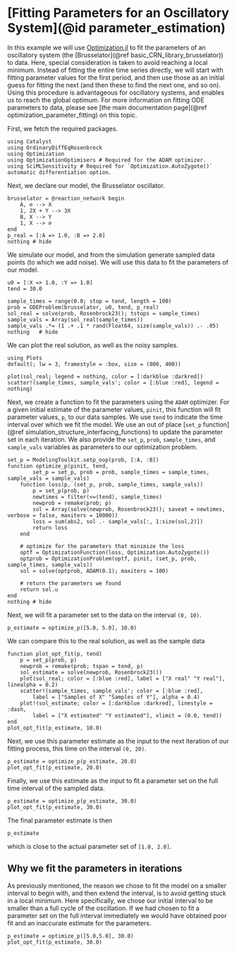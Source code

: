 # [Fitting Parameters for an Oscillatory System](@id parameter_estimation)
In this example we will use [Optimization.jl](https://github.com/SciML/Optimization.jl) to fit the parameters of an oscillatory system (the [Brusselator](@ref basic_CRN_library_brusselator)) to data. Here, special consideration is taken to avoid reaching a local minimum. Instead of fitting the entire time series directly, we will start with fitting parameter values for the first period, and then use those as an initial guess for fitting the next (and then these to find the next one, and so on). Using this procedure is advantageous for oscillatory systems, and enables us to reach the global optimum. For more information on fitting ODE parameters to data, please see [the main documentation page](@ref optimization_parameter_fitting) on this topic.

First, we fetch the required packages.
```@example pe_osc_example
using Catalyst
using OrdinaryDiffEqRosenbrock
using Optimization
using OptimizationOptimisers # Required for the ADAM optimizer.
using SciMLSensitivity # Required for `Optimization.AutoZygote()` automatic differentiation option.
```

Next, we declare our model, the Brusselator oscillator.
```@example pe_osc_example
brusselator = @reaction_network begin
    A, ∅ --> X
    1, 2X + Y --> 3X
    B, X --> Y
    1, X --> ∅
end
p_real = [:A => 1.0, :B => 2.0]
nothing # hide
```

We simulate our model, and from the simulation generate sampled data points
(to which we add noise). We will use this data to fit the parameters of our model.
```@example pe_osc_example
u0 = [:X => 1.0, :Y => 1.0]
tend = 30.0

sample_times = range(0.0; stop = tend, length = 100)
prob = ODEProblem(brusselator, u0, tend, p_real)
sol_real = solve(prob, Rosenbrock23(); tstops = sample_times)
sample_vals = Array(sol_real(sample_times))
sample_vals .*= (1 .+ .1 * rand(Float64, size(sample_vals)) .- .05)
nothing   # hide
```

We can plot the real solution, as well as the noisy samples.
```@example pe_osc_example
using Plots
default(; lw = 3, framestyle = :box, size = (800, 400))

plot(sol_real; legend = nothing, color = [:darkblue :darkred])
scatter!(sample_times, sample_vals'; color = [:blue :red], legend = nothing)
```

Next, we create a function to fit the parameters using the `ADAM` optimizer. For
a given initial estimate of the parameter values, `pinit`, this function will
fit parameter values, `p`, to our data samples. We use `tend` to indicate the
time interval over which we fit the model. We use an out of place [`set_p` function](@ref simulation_structure_interfacing_functions)
to update the parameter set in each iteration. We also provide the `set_p`, `prob`, 
`sample_times`, and `sample_vals` variables as parameters to our optimization problem.
```@example pe_osc_example
set_p = ModelingToolkit.setp_oop(prob, [:A, :B])
function optimize_p(pinit, tend,
        set_p = set_p, prob = prob, sample_times = sample_times, sample_vals = sample_vals)
    function loss(p, (set_p, prob, sample_times, sample_vals))
        p = set_p(prob, p)
        newtimes = filter(<=(tend), sample_times)
        newprob = remake(prob; p)
        sol = Array(solve(newprob, Rosenbrock23(); saveat = newtimes, verbose = false, maxiters = 10000))
        loss = sum(abs2, sol .- sample_vals[:, 1:size(sol,2)])
        return loss
    end

    # optimize for the parameters that minimize the loss
    optf = OptimizationFunction(loss, Optimization.AutoZygote())
    optprob = OptimizationProblem(optf, pinit, (set_p, prob, sample_times, sample_vals))
    sol = solve(optprob, ADAM(0.1); maxiters = 100)

    # return the parameters we found
    return sol.u
end
nothing # hide
```

Next, we will fit a parameter set to the data on the interval `(0, 10)`.
```@example pe_osc_example
p_estimate = optimize_p([5.0, 5.0], 10.0)
```

We can compare this to the real solution, as well as the sample data
```@example pe_osc_example
function plot_opt_fit(p, tend)
    p = set_p(prob, p)
    newprob = remake(prob; tspan = tend, p)
    sol_estimate = solve(newprob, Rosenbrock23())
    plot(sol_real; color = [:blue :red], label = ["X real" "Y real"], linealpha = 0.2)
    scatter!(sample_times, sample_vals'; color = [:blue :red],
        label = ["Samples of X" "Samples of Y"], alpha = 0.4)
    plot!(sol_estimate; color = [:darkblue :darkred], linestyle = :dash,
        label = ["X estimated" "Y estimated"], xlimit = (0.0, tend))
end
plot_opt_fit(p_estimate, 10.0)
```

Next, we use this parameter estimate as the input to the next iteration of our
fitting process, this time on the interval `(0, 20)`.
```@example pe_osc_example
p_estimate = optimize_p(p_estimate, 20.0)
plot_opt_fit(p_estimate, 20.0)
```

Finally, we use this estimate as the input to fit a parameter set on the full
time interval of the sampled data.
```@example pe_osc_example
p_estimate = optimize_p(p_estimate, 30.0)
plot_opt_fit(p_estimate, 30.0)
```

The final parameter estimate is then
```@example pe_osc_example
p_estimate
```
which is close to the actual parameter set of `[1.0, 2.0]`.

## Why we fit the parameters in iterations
As previously mentioned, the reason we chose to fit the model on a smaller interval to begin with, and
then extend the interval, is to avoid getting stuck in a local minimum. Here
specifically, we chose our initial interval to be smaller than a full cycle of
the oscillation. If we had chosen to fit a parameter set on the full interval
immediately we would have obtained poor fit and an inaccurate estimate for the parameters.
```@example pe_osc_example
p_estimate = optimize_p([5.0,5.0], 30.0)
plot_opt_fit(p_estimate, 30.0)
```
